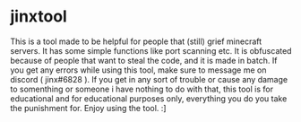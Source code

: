 # jinxtool
This is a tool made to be helpful for people that (still) grief minecraft servers. It has some simple functions like port scanning etc. It is obfuscated because of people that want to steal the code, and it is made in batch.
If you get any errors while using this tool, make sure to message me on discord ( jinx#6828 ).
If you get in any sort of trouble or cause any damage to somenthing or someone i have nothing to do with that, this tool is for educational and for educational
purposes only, everything you do you take the punishment for. Enjoy using the tool. :]
